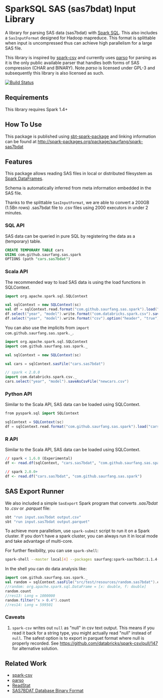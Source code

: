 # SparkSQL SAS (sas7bdat) Input Library

A library for parsing SAS data (sas7bdat) with [Spark SQL](http://spark.apache.org/docs/latest/sql-programming-guide.html).
This also includes a `SasInputFormat` designed for Hadoop mapreduce. This format is splittable when input is uncompressed
thus can achieve high parallelism for a large SAS file.

This library is inspired by [spark-csv](https://github.com/databricks/spark-csv) and
currently uses [parso](http://lifescience.opensource.epam.com/parso.html) for parsing as it is the only public available parser
that handles both forms of SAS compression (CHAR and BINARY). Note *parso* is licensed under GPL-3 and subsequently
this library is also licensed as such.

[![Build Status](https://travis-ci.org/saurfang/spark-sas7bdat.svg?branch=master)](https://travis-ci.org/saurfang/spark-sas7bdat)

## Requirements

This library requires Spark 1.4+

## How To Use

This package is published using [sbt-spark-package](https://github.com/databricks/sbt-spark-package) and
linking information can be found at http://spark-packages.org/package/saurfang/spark-sas7bdat

## Features

This package allows reading SAS files in local or distributed filesystem as
[Spark DataFrames](https://spark.apache.org/docs/latest/sql-programming-guide.html).

Schema is automatically inferred from meta information embedded in the SAS file.

Thanks to the splittable `SasInputFormat`, we are able to convert a 200GB (1.5Bn rows) .sas7bdat file
to .csv files using 2000 executors in under 2 minutes.

### SQL API
SAS data can be queried in pure SQL by registering the data as a (temporary) table.

```sql
CREATE TEMPORARY TABLE cars
USING com.github.saurfang.sas.spark
OPTIONS (path "cars.sas7bdat")
```

### Scala API
The recommended way to load SAS data is using the load functions in SQLContext.

```scala
import org.apache.spark.sql.SQLContext

val sqlContext = new SQLContext(sc)
val df = sqlContext.read.format("com.github.saurfang.sas.spark").load("cars.sas7bdat")
df.select("year", "model").write.format("com.databricks.spark.csv").save("newcars.csv") // spark < 2.0.0
df.select("year", "model").write.format("csv").option("header", "true").save("newcars.csv") // spark 2.0.0+
```

You can also use the implicits from `import com.github.saurfang.sas.spark._`.

```scala
import org.apache.spark.sql.SQLContext
import com.github.saurfang.sas.spark._

val sqlContext = new SQLContext(sc)

val cars = sqlContext.sasFile("cars.sas7bdat")

// spark < 2.0.0
import com.databricks.spark.csv._
cars.select("year", "model").saveAsCsvFile("newcars.csv")
```

### Python API
Similar to the Scala API, SAS data can be loaded using SQLContext.

```scala
from pyspark.sql import SQLContext

sqlContext = SQLContext(sc)
df = sqlContext.read.format("com.github.saurfang.sas.spark").load("cars.sas7bdat")
```

### R API
Similar to the Scala API, SAS data can be loaded using SQLContext.

```r
// spark < 1.6.0 (Experimental)
df <- read.df(sqlContext, "cars.sas7bdat", "com.github.saurfang.sas.spark")

// spark 2.0.0+
df <- read.df("cars.sas7bdat", "com.github.saurfang.sas.spark")
```

## SAS Export Runner
We also included a simple `SasExport` Spark program that converts *.sas7bdat* to *.csv* or *.parquet* file:

```bash
sbt "run input.sas7bdat output.csv"
sbt "run input.sas7bdat output.parquet"
```

To achieve more parallelism, use `spark-submit` script to run it on a Spark cluster. If you don't have a spark
cluster, you can always run it in local mode and take advantage of multi-core.

For further flexibility, you can use `spark-shell`:

```bash
spark-shell --master local[4] --packages saurfang:spark-sas7bdat:1.1.4-s_2.10
```

In the shell you can do data analysis like:

```scala
import com.github.saurfang.sas.spark._
val random = sqlContext.sasFile("src/test/resources/random.sas7bdat").cache
//random: org.apache.spark.sql.DataFrame = [x: double, f: double]
random.count
//res13: Long = 1000000
random.filter("x > 0.4").count
//res14: Long = 599501
```

### Caveats

1. `spark-csv` writes out `null` as "null" in csv text output. This means if you read it back for a string type,
you might actually read "null" instead of `null`. The safest option is to export in parquet format where
null is properly recorded. See https://github.com/databricks/spark-csv/pull/147 for alternative solution.

## Related Work

* [spark-csv](https://github.com/databricks/spark-csv)
* [parso](http://scitouch.net/opensource/parso)
* [ReadStat](https://github.com/WizardMac/ReadStat)
* [SAS7BDAT Database Binary Format](http://www2.uaem.mx/r-mirror/web/packages/sas7bdat/vignettes/sas7bdat.pdf)
